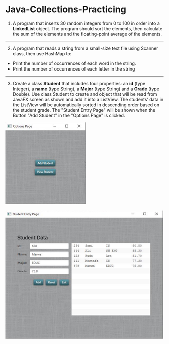 # Java-Collections-Practicing

1. A program that inserts 30 random integers from 0 to 100 in order into a **LinkedList**
object. The program should sort the elements, then calculate the sum of the elements and the
floating-point average of the elements.
_____________________________________________

2. A program that reads a string from a small-size text file using Scanner class, then
use HashMap to:
- Print the number of occurrences of each word in the string.
- Print the number of occurrences of each letter in the string

_______________________________________________________

3. Create a class **Student** that includes
four properties: an **id** (type Integer), a **name** (type String), a **Major** (type String) and
a **Grade** (type Double). Use class Student to create and object that will be read from
JavaFX screen as shown and add it into a ListView. The students’ data in the ListView
will be automatically sorted in descending order based on the student grade. The "Student
Entry Page" will be shown when the Button "Add Student" in the "Options Page" is clicked.

![image1](https://github.com/donia98/Java-Collections-Practicing/blob/master/JavaCollections/images/img1.PNG) 

![image2](https://github.com/donia98/Java-Collections-Practicing/blob/master/JavaCollections/images/img2.PNG)
